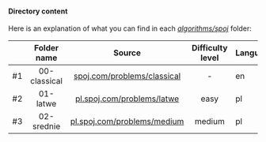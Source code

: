 #### Directory content
Here is an explanation of what you can find in each [*algorithms/spoj*](https://github.com/kwachmat/algorithms/tree/master/spoj) folder:

| |Folder name   	|Source   	|Difficulty level   	|Language   	|
|:-:	|:-:	|:-:	|:-:	|---	|
|#1 |00-classical   	| [spoj.com/problems/classical](http://www.spoj.com/problems/classical/)     	|-   	|en   	|
|#2 |01-latwe   	|[pl.spoj.com/problems/latwe](http://pl.spoj.com/problems/latwe)   	|easy   	|pl   	|
|#3 |02-srednie   	|[pl.spoj.com/problems/medium](http://pl.spoj.com/problems/srednie)   	|medium   	|pl   	|

